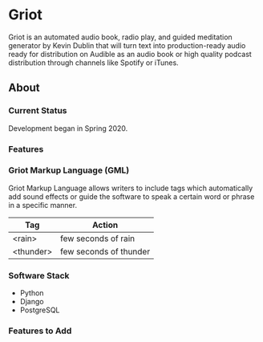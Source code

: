 # Griot

Griot is an automated audio book, radio play, and guided meditation generator by Kevin Dublin that will turn text into production-ready audio ready for distribution on Audible as an audio book or high quality podcast distribution through channels like Spotify or iTunes.

## About

### Current Status

Development began in Spring 2020.

### Features

### Griot Markup Language (GML)

Griot Markup Language allows writers to include tags which automatically add sound effects or guide the software to speak a certain word or phrase in a specific manner.

| Tag        | Action                 |
| ---------- | ---------------------- |
| \<rain>     | few seconds of rain    |
| \<thunder>  | few seconds of thunder |

### Software Stack

* Python
* Django
* PostgreSQL

### Features to Add
